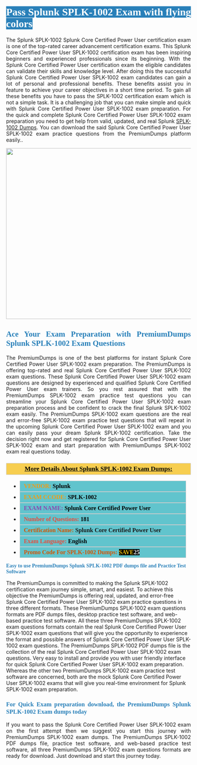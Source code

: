 <h1 style="text-align: justify;"><span style="color:#ffffff;"><span style="font-family:Georgia,serif;"><strong><span style="background-color:#2980b9;">Pass Splunk SPLK-1002 Exam with flying colors</span></strong></span></span></h1>

<p style="text-align: justify;">The Splunk SPLK-1002 Splunk Core Certified Power User certification exam is one of the top-rated career advancement certification exams. This Splunk Core Certified Power User SPLK-1002 certification exam has been inspiring beginners and experienced professionals since its beginning. With the Splunk Core Certified Power User certification exam the eligible candidates can validate their skills and knowledge level. After doing this the successful Splunk Core Certified Power User SPLK-1002 exam candidates can gain a lot of personal and professional benefits. These benefits assist you in feature to achieve your career objectives in a short time period. To gain all these benefits you have to pass the SPLK-1002 certification exam which is not a simple task. It is a challenging job that you can make simple and quick with Splunk Core Certified Power User SPLK-1002 exam preparation. For the quick and complete Splunk Core Certified Power User SPLK-1002 exam preparation you need to get help from valid, updated, and real Splunk <a href="https://www.premiumdumps.com/splunk/splunk-splk-1002-dumps">SPLK-1002 Dumps</a>. You can download the said Splunk Core Certified Power User SPLK-1002 exam practice questions from the PremiumDumps platform easily..</p>

<p style="text-align: center;"><a href="https://www.premiumdumps.com/splunk/splunk-splk-1002-dumps"><img alt="" src="https://i.imgur.com/KJGzbJ2.jpeg" style="width: 700px; height: 465px;" /></a></p>

<h2 style="text-align: justify;"><span style="color:#2980b9;"><span style="font-family:Georgia,serif;"><strong>Ace Your Exam Preparation with PremiumDumps Splunk SPLK-1002 Exam Questions</strong></span></span></h2>

<p style="text-align: justify;">The PremiumDumps is one of the best platforms for instant Splunk Core Certified Power User SPLK-1002 exam preparation. The PremiumDumps is offering top-rated and real Splunk Core Certified Power User SPLK-1002 exam questions. These Splunk Core Certified Power User SPLK-1002 exam questions are designed by experienced and qualified Splunk Core Certified Power User exam trainers. So you rest assured that with the PremiumDumps SPLK-1002 exam practice test questions you can streamline your Splunk Core Certified Power User SPLK-1002 exam preparation process and be confident to crack the final Splunk SPLK-1002 exam easily. The PremiumDumps SPLK-1002 exam questions are the real and error-free SPLK-1002 exam practice test questions that will repeat in the upcoming Splunk Core Certified Power User SPLK-1002 exam and you can easily pass your dream Splunk SPLK-1002 certification. Take the decision right now and get registered for Splunk Core Certified Power User SPLK-1002 exam and start preparation with PremiumDumps SPLK-1002 exam real questions today.</p>

<h3 style="background: #f7ce50; border: 1px solid rgb(204, 204, 204); padding: 5px 10px; text-align: center;"><span style="font-family:Georgia,serif;"><u><u><span style="color:#000000;"><span style="font-size:11pt"><span style="line-height:normal"><b><span style="font-size:13.0pt"><span cambria="">More Details About Splunk SPLK-1002 Exam Dumps:</span></span></b></span></span></span></u></u></span></h3>

<ul>
	<li style="margin:0cm 10pt">
	<div style="background:#61c4cd; border: 1px solid rgb(204, 204, 204); padding: 5px 10px; text-align: justify;"><span style="font-family:Georgia,serif;"><span style="font-size:11pt"><span style="line-height:normal"><b><span style="font-size:12.0pt"><span new="" roman="" times=""><span style="color:#f39c12;">VENDOR:</span> <span style="color:#000000;">Splunk</span></span></span></b></span></span></span></div>
	</li>
	<li style="margin:0cm 10pt">
	<div style="background: #61c4cd; border: 1px solid rgb(204, 204, 204); padding: 5px 10px; text-align: justify;"><span style="font-family:Georgia,serif;"><span style="font-size:11pt"><span style="line-height:normal"><b><span style="font-size:12.0pt"><span new="" roman="" times=""><span style="color:#f39c12;">EXAM CCODE:</span> <span style="color:#000000;">SPLK-1002</span></span></span></b></span></span></span></div>
	</li>
	<li style="margin:0cm 10pt">
	<div style="background: #61c4cd; border: 1px solid rgb(204, 204, 204); padding: 5px 10px; text-align: justify;"><span style="font-family:Georgia,serif;"><span style="font-size:11pt"><span style="line-height:normal"><b><span style="font-size:12.0pt"><span new="" roman="" times=""><span style="color:#8e44ad;">EXAM NAME:</span> <span style="color:#000000;">Splunk Core Certified Power User</span></span></span></b></span></span></span></div>
	</li>
	<li style="margin:0cm 10pt">
	<div style="background: #61c4cd; border: 1px solid rgb(204, 204, 204); padding: 5px 10px;"><span style="font-family:Georgia,serif;"><span style="font-size:11pt"><span style="line-height:normal"><b><span style="font-size:12.0pt"><span new="" roman="" times=""><span style="color:#e74c3c;">Number of Questions:</span><span style="color:#000000;"><span style="color:#f1c40f;"> </span>181</span></span></span></b></span></span></span></div>
	</li>
	<li style="margin:0cm 10pt">
	<div style="background: #61c4cd; border: 1px solid rgb(204, 204, 204); padding: 5px 10px; text-align: justify;"><span style="font-family:Georgia,serif;"><span style="font-size:11pt"><span style="line-height:normal"><b><span style="font-size:12.0pt"><span new="" roman="" times=""><span style="color:#d35400;">Certification Name:</span> Splunk Core Certified Power User</span></span></b></span></span></span></div>
	</li>
	<li style="margin:0cm 10pt">
	<div style="background: #61c4cd; border: 1px solid rgb(204, 204, 204); padding: 5px 10px; text-align: justify;"><span style="font-family:Georgia,serif;"><span style="font-size:11pt"><span style="line-height:normal"><b><span style="font-size:12.0pt"><span new="" roman="" times=""><span style="color:#e74c3c;">Exam Language:</span> <span style="color:#000000;">English</span></span></span></b></span></span></span></div>
	</li>
	<li style="margin:0cm 10pt">
	<div style="background: #61c4cd; border: 1px solid rgb(204, 204, 204); padding: 5px 10px;"><span style="font-family:Georgia,serif;"><span style="font-size:11pt"><span style="line-height:normal"><b><span style="font-size:12.0pt"><span new="" roman="" times=""><span style="color:#d35400;">Promo Code For SPLK-1002 Dumps:</span><span style="color:#f1c40f;"> <span style="background-color:#000000;">SAVE</span></span><span style="color:#ffffff;"><span style="background-color:#000000;">25</span></span></span></span></b></span></span></span></div>
	</li>
</ul>

<p><span style="color:#2980b9;"><span style="font-family:Georgia,serif;"><strong><strong><strong>Easy to use PremiumDumps Splunk SPLK-1002 PDF dumps file and Practice Test Software</strong></strong></strong></span></span></p>

<p>The PremiumDumps is committed to making the Splunk SPLK-1002 certification exam journey simple, smart, and easiest. To achieve this objective the PremiumDumps is offering real, updated, and error-free Splunk Core Certified Power User SPLK-1002 exam practice questions in three different formats. These PremiumDumps SPLK-1002 exam questions formats are PDF dumps files, desktop practice test software, and web-based practice test software. All these three PremiumDumps SPLK-1002 exam questions formats contain the real Splunk Core Certified Power User SPLK-1002 exam questions that will give you the opportunity to experience the format and possible answers of Splunk Core Certified Power User SPLK-1002 exam questions. The PremiumDumps SPLK-1002 PDF dumps file is the collection of the real Splunk Core Certified Power User SPLK-1002 exam questions. Very easy to install and provide you with user friendly interface for quick Splunk Core Certified Power User SPLK-1002 exam preparation. Whereas the other two PremiumDumps SPLK-1002 exam practice test software are concerned, both are the mock Splunk Core Certified Power User SPLK-1002 exams that will give you real-time environment for Splunk SPLK-1002 exam preparation.</p>

<h3 style="text-align: justify;"><span style="color:#2980b9;"><span style="font-family:Georgia,serif;"><strong><strong><strong>For Quick Exam preparation download, the PremiumDumps Splunk SPLK-1002 Exam dumps today</strong></strong></strong></span></span></h3>

<p style="text-align: justify;">If you want to pass the Splunk Core Certified Power User SPLK-1002 exam on the first attempt then we suggest you start this journey with PremiumDumps SPLK-1002 exam dumps. The PremiumDumps SPLK-1002 PDF dumps file, practice test software, and web-based practice test software, all three PremiumDumps SPLK-1002 exam questions formats are ready for download. Just download and start this journey today.</p>

